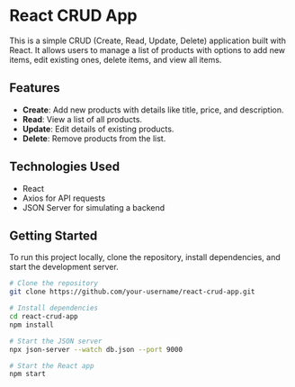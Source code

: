 # React CRUD App

This is a simple CRUD (Create, Read, Update, Delete) application built with React. It allows users to manage a list of products with options to add new items, edit existing ones, delete items, and view all items.

## Features

- **Create**: Add new products with details like title, price, and description.
- **Read**: View a list of all products.
- **Update**: Edit details of existing products.
- **Delete**: Remove products from the list.

## Technologies Used

- React
- Axios for API requests
- JSON Server for simulating a backend

## Getting Started

To run this project locally, clone the repository, install dependencies, and start the development server.

```bash
# Clone the repository
git clone https://github.com/your-username/react-crud-app.git

# Install dependencies
cd react-crud-app
npm install

# Start the JSON server
npx json-server --watch db.json --port 9000

# Start the React app
npm start
```
